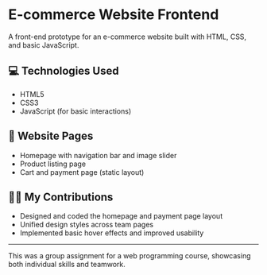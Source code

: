 # E-commerce Website Frontend

A front-end prototype for an e-commerce website built with HTML, CSS, and basic JavaScript.

## 💻 Technologies Used
- HTML5
- CSS3
- JavaScript (for basic interactions)

## 📄 Website Pages
- Homepage with navigation bar and image slider
- Product listing page
- Cart and payment page (static layout)

## 👩‍💻 My Contributions
- Designed and coded the homepage and payment page layout
- Unified design styles across team pages
- Implemented basic hover effects and improved usability

---

This was a group assignment for a web programming course, showcasing both individual skills and teamwork.
